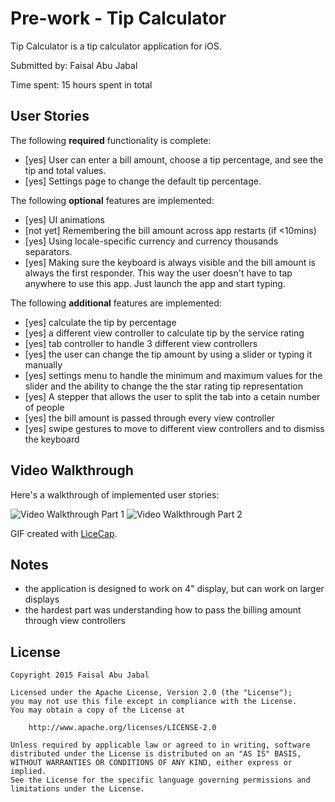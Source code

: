 # Pre-work - Tip Calculator

Tip Calculator is a tip calculator application for iOS.

Submitted by: Faisal Abu Jabal

Time spent: 15 hours spent in total

## User Stories

The following **required** functionality is complete:

* [yes] User can enter a bill amount, choose a tip percentage, and see the tip and total values.
* [yes] Settings page to change the default tip percentage.

The following **optional** features are implemented:
* [yes] UI animations
* [not yet] Remembering the bill amount across app restarts (if <10mins)
* [yes] Using locale-specific currency and currency thousands separators.
* [yes] Making sure the keyboard is always visible and the bill amount is always the first responder. This way the user doesn't have to tap anywhere to use this app. Just launch the app and start typing.

The following **additional** features are implemented:

- [yes] calculate the tip by percentage
- [yes] a different view controller to calculate tip by the service rating
- [yes] tab controller to handle 3 different view controllers
- [yes] the user can change the tip amount by using a slider or typing it manually
- [yes] settings menu to handle the minimum and maximum values for the slider and the ability to change the the star rating          tip representation
- [yes] A stepper that allows the user to split the tab into a cetain number of people
- [yes] the bill amount is passed through every view controller
- [yes] swipe gestures to move to different view controllers and to dismiss the keyboard 

## Video Walkthrough 

Here's a walkthrough of implemented user stories:

<img src='http://i.imgur.com/b8jXDHn.gif?1' title='Video Walkthrough Part 1' width='' alt='Video Walkthrough Part 1' />
<img src='http://i.imgur.com/ipwQUhW.gifv' title='Video Walkthrough Part 2' width='' alt='Video Walkthrough Part 2' />

GIF created with [LiceCap](http://www.cockos.com/licecap/).

## Notes

- the application is designed to work on 4" display, but can work on larger displays
- the hardest part was understanding how to pass the billing amount through view controllers

## License

    Copyright 2015 Faisal Abu Jabal

    Licensed under the Apache License, Version 2.0 (the "License");
    you may not use this file except in compliance with the License.
    You may obtain a copy of the License at

        http://www.apache.org/licenses/LICENSE-2.0

    Unless required by applicable law or agreed to in writing, software
    distributed under the License is distributed on an "AS IS" BASIS,
    WITHOUT WARRANTIES OR CONDITIONS OF ANY KIND, either express or implied.
    See the License for the specific language governing permissions and
    limitations under the License.
